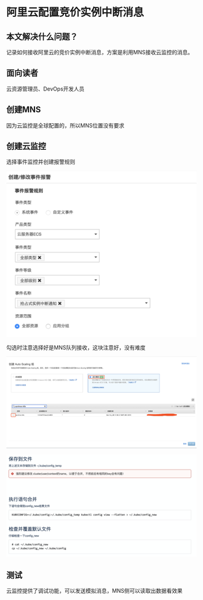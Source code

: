 # 阿里云配置竞价实例中断消息

## 本文解决什么问题？

记录如何接收阿里云的竞价实例中断消息，方案是利用MNS接收云监控的消息。

## 面向读者

云资源管理员、DevOps开发人员

## 创建MNS

因为云监控是全球配置的，所以MNS位置没有要求

## 创建云监控

选择事件监控并创建报警规则

![](../.gitbook/assets/image%20%2820%29.png)

勾选时注意选择好是MNS队列接收，这块注意好，没有难度

![](../.gitbook/assets/image%20%2821%29.png)

![](../.gitbook/assets/image%20%282%29.png)

## 测试

云监控提供了调试功能，可以发送模拟消息，MNS侧可以读取出数据看效果



